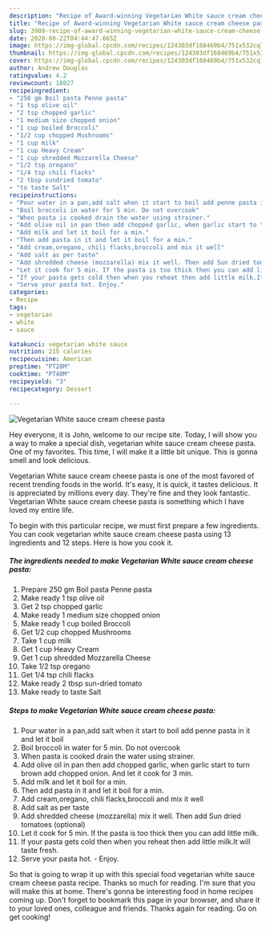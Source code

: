 ```yaml
---
description: "Recipe of Award-winning Vegetarian White sauce cream cheese pasta"
title: "Recipe of Award-winning Vegetarian White sauce cream cheese pasta"
slug: 3909-recipe-of-award-winning-vegetarian-white-sauce-cream-cheese-pasta
date: 2020-08-22T04:44:47.665Z
image: https://img-global.cpcdn.com/recipes/124303df168469b4/751x532cq70/vegetarian-white-sauce-cream-cheese-pasta-recipe-main-photo.jpg
thumbnail: https://img-global.cpcdn.com/recipes/124303df168469b4/751x532cq70/vegetarian-white-sauce-cream-cheese-pasta-recipe-main-photo.jpg
cover: https://img-global.cpcdn.com/recipes/124303df168469b4/751x532cq70/vegetarian-white-sauce-cream-cheese-pasta-recipe-main-photo.jpg
author: Andrew Douglas
ratingvalue: 4.2
reviewcount: 18027
recipeingredient:
- "250 gm Boil pasta Penne pasta"
- "1 tsp olive oil"
- "2 tsp chopped garlic"
- "1 medium size chopped onion"
- "1 cup boiled Broccoli"
- "1/2 cup chopped Mushrooms"
- "1 cup milk"
- "1 cup Heavy Cream"
- "1 cup shredded Mozzarella Cheese"
- "1/2 tsp oregano"
- "1/4 tsp chili flacks"
- "2 tbsp sundried tomato"
- "to taste Salt"
recipeinstructions:
- "Pour water in a pan,add salt when it start to boil add penne pasta in it and let it boil"
- "Boil broccoli in water for 5 min. Do not overcook"
- "When pasta is cooked drain the water using strainer."
- "Add olive oil in pan then add chopped garlic, when garlic start to turn brown add chopped onion. And let it cook for 3 min."
- "Add milk and let it boil for a min."
- "Then add pasta in it and let it boil for a min."
- "Add cream,oregano, chili flacks,broccoli and mix it well"
- "Add salt as per taste"
- "Add shredded cheese (mozzarella) mix it well. Then add Sun dried tomatoes (optional)"
- "Let it cook for 5 min. If the pasta is too thick then you can add little milk."
- "If your pasta gets cold then when you reheat then add little milk.It will taste fresh."
- "Serve your pasta hot. Enjoy."
categories:
- Recipe
tags:
- vegetarian
- white
- sauce

katakunci: vegetarian white sauce 
nutrition: 215 calories
recipecuisine: American
preptime: "PT28M"
cooktime: "PT40M"
recipeyield: "3"
recipecategory: Dessert

---
```



![Vegetarian White sauce cream cheese pasta](https://img-global.cpcdn.com/recipes/124303df168469b4/751x532cq70/vegetarian-white-sauce-cream-cheese-pasta-recipe-main-photo.jpg)

Hey everyone, it is John, welcome to our recipe site. Today, I will show you a way to make a special dish, vegetarian white sauce cream cheese pasta. One of my favorites. This time, I will make it a little bit unique. This is gonna smell and look delicious.



Vegetarian White sauce cream cheese pasta is one of the most favored of recent trending foods in the world. It's easy, it is quick, it tastes delicious. It is appreciated by millions every day. They're fine and they look fantastic. Vegetarian White sauce cream cheese pasta is something which I have loved my entire life.


To begin with this particular recipe, we must first prepare a few ingredients. You can cook vegetarian white sauce cream cheese pasta using 13 ingredients and 12 steps. Here is how you cook it.

<!--inarticleads1-->

##### The ingredients needed to make Vegetarian White sauce cream cheese pasta:

1. Prepare 250 gm Boil pasta Penne pasta
1. Make ready 1 tsp olive oil
1. Get 2 tsp chopped garlic
1. Make ready 1 medium size chopped onion
1. Make ready 1 cup boiled Broccoli
1. Get 1/2 cup chopped Mushrooms
1. Take 1 cup milk
1. Get 1 cup Heavy Cream
1. Get 1 cup shredded Mozzarella Cheese
1. Take 1/2 tsp oregano
1. Get 1/4 tsp chili flacks
1. Make ready 2 tbsp sun-dried tomato
1. Make ready to taste Salt




<!--inarticleads2-->

##### Steps to make Vegetarian White sauce cream cheese pasta:

1. Pour water in a pan,add salt when it start to boil add penne pasta in it and let it boil
1. Boil broccoli in water for 5 min. Do not overcook
1. When pasta is cooked drain the water using strainer.
1. Add olive oil in pan then add chopped garlic, when garlic start to turn brown add chopped onion. And let it cook for 3 min.
1. Add milk and let it boil for a min.
1. Then add pasta in it and let it boil for a min.
1. Add cream,oregano, chili flacks,broccoli and mix it well
1. Add salt as per taste
1. Add shredded cheese (mozzarella) mix it well. Then add Sun dried tomatoes (optional)
1. Let it cook for 5 min. If the pasta is too thick then you can add little milk.
1. If your pasta gets cold then when you reheat then add little milk.It will taste fresh.
1. Serve your pasta hot. - Enjoy.




So that is going to wrap it up with this special food vegetarian white sauce cream cheese pasta recipe. Thanks so much for reading. I'm sure that you will make this at home. There's gonna be interesting food in home recipes coming up. Don't forget to bookmark this page in your browser, and share it to your loved ones, colleague and friends. Thanks again for reading. Go on get cooking!
